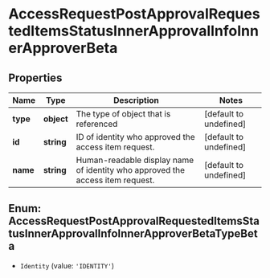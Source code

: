 # AccessRequestPostApprovalRequestedItemsStatusInnerApprovalInfoInnerApproverBeta

## Properties

Name | Type | Description | Notes
------------ | ------------- | ------------- | -------------
**type** | **object** | The type of object that is referenced | [default to undefined]
**id** | **string** | ID of identity who approved the access item request. | [default to undefined]
**name** | **string** | Human-readable display name of identity who approved the access item request. | [default to undefined]



## Enum: AccessRequestPostApprovalRequestedItemsStatusInnerApprovalInfoInnerApproverBetaTypeBeta


* `Identity` (value: `'IDENTITY'`)



